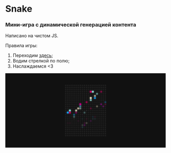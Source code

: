 # Snake
### Мини-игра с динамической генерацией контента

Написано на чистом JS.

Правила игры:
1. Переходим [здесь](https://bloodw1n.github.io/Snake/);
2. Водим стрелкой по полю;
3. Наслаждаемся <3

![Snake](img/snake.png)
